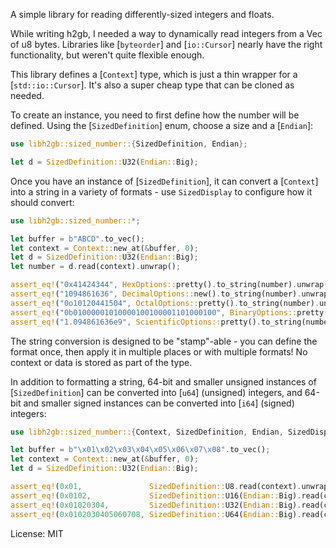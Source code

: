 A simple library for reading differently-sized integers and floats.

While writing h2gb, I needed a way to dynamically read integers from a
Vec of u8 bytes. Libraries like [`byteorder`] and [`io::Cursor`] nearly
have the right functionality, but weren't quite flexible enough.

This library defines a [`Context`] type, which is just a thin wrapper for a
[`std::io::Cursor`]. It's also a super cheap type that can be cloned as
needed.

To create an instance, you need to first define how the number will be
defined. Using the [`SizedDefinition`] enum, choose a size and a
[`Endian`]:

```rust
use libh2gb::sized_number::{SizedDefinition, Endian};

let d = SizedDefinition::U32(Endian::Big);
```

Once you have an instance of [`SizedDefinition`], it can convert a
[`Context`] into a string in a variety of formats - use `SizedDisplay` to
configure how it should convert:

```rust
use libh2gb::sized_number::*;

let buffer = b"ABCD".to_vec();
let context = Context::new_at(&buffer, 0);
let d = SizedDefinition::U32(Endian::Big);
let number = d.read(context).unwrap();

assert_eq!("0x41424344", HexOptions::pretty().to_string(number).unwrap());
assert_eq!("1094861636", DecimalOptions::new().to_string(number).unwrap());
assert_eq!("0o10120441504", OctalOptions::pretty().to_string(number).unwrap());
assert_eq!("0b01000001010000100100001101000100", BinaryOptions::pretty().to_string(number).unwrap());
assert_eq!("1.094861636e9", ScientificOptions::pretty().to_string(number).unwrap());
```

The string conversion is designed to be "stamp"-able - you can define the
format once, then apply it in multiple places or with multiple formats! No
context or data is stored as part of the type.

In addition to formatting a string, 64-bit and smaller unsigned instances
of [`SizedDefinition`] can be converted into [`u64`] (unsigned) integers, and
64-bit and smaller signed instances can be converted into [`i64`] (signed)
integers:

```rust
use libh2gb::sized_number::{Context, SizedDefinition, Endian, SizedDisplay, HexOptions, BinaryOptions, ScientificOptions};

let buffer = b"\x01\x02\x03\x04\x05\x06\x07\x08".to_vec();
let context = Context::new_at(&buffer, 0);
let d = SizedDefinition::U32(Endian::Big);

assert_eq!(0x01,               SizedDefinition::U8.read(context).unwrap().as_u64().unwrap());
assert_eq!(0x0102,             SizedDefinition::U16(Endian::Big).read(context).unwrap().as_u64().unwrap());
assert_eq!(0x01020304,         SizedDefinition::U32(Endian::Big).read(context).unwrap().as_u64().unwrap());
assert_eq!(0x0102030405060708, SizedDefinition::U64(Endian::Big).read(context).unwrap().as_u64().unwrap());
```

License: MIT
